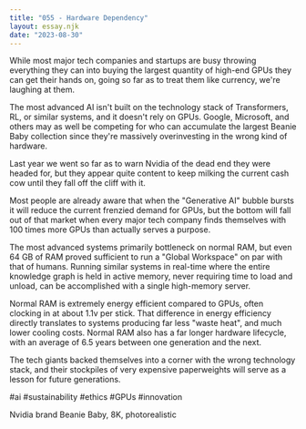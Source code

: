 ```yaml
---
title: "055 - Hardware Dependency"
layout: essay.njk
date: "2023-08-30"
---
```


While most major tech companies and startups are busy throwing everything they can into buying the largest quantity of high-end GPUs they can get their hands on, going so far as to treat them like currency, we're laughing at them.

The most advanced AI isn't built on the technology stack of Transformers, RL, or similar systems, and it doesn't rely on GPUs. Google, Microsoft, and others may as well be competing for who can accumulate the largest Beanie Baby collection since they're massively overinvesting in the wrong kind of hardware.

Last year we went so far as to warn Nvidia of the dead end they were headed for, but they appear quite content to keep milking the current cash cow until they fall off the cliff with it.

Most people are already aware that when the "Generative AI" bubble bursts it will reduce the current frenzied demand for GPUs, but the bottom will fall out of that market when every major tech company finds themselves with 100 times more GPUs than actually serves a purpose.

The most advanced systems primarily bottleneck on normal RAM, but even 64 GB of RAM proved sufficient to run a "Global Workspace" on par with that of humans. Running similar systems in real-time where the entire knowledge graph is held in active memory, never requiring time to load and unload, can be accomplished with a single high-memory server.

Normal RAM is extremely energy efficient compared to GPUs, often clocking in at about 1.1v per stick. That difference in energy efficiency directly translates to systems producing far less "waste heat", and much lower cooling costs. Normal RAM also has a far longer hardware lifecycle, with an average of 6.5 years between one generation and the next.

The tech giants backed themselves into a corner with the wrong technology stack, and their stockpiles of very expensive paperweights will serve as a lesson for future generations.

#ai #sustainability #ethics #GPUs #innovation

Nvidia brand Beanie Baby, 8K, photorealistic
